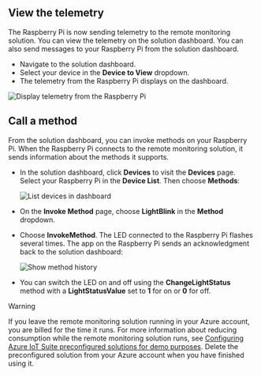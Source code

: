 ## View the telemetry

The Raspberry Pi is now sending telemetry to the remote monitoring solution. You can view the telemetry on the solution dashboard. You can also send messages to your Raspberry Pi from the solution dashboard.

- Navigate to the solution dashboard.
- Select your device in the **Device to View** dropdown.
- The telemetry from the Raspberry Pi displays on the dashboard.

![Display telemetry from the Raspberry Pi][img-telemetry-display]

## Call a method

From the solution dashboard, you can invoke methods on your Raspberry Pi. When the Raspberry Pi connects to the remote monitoring solution, it sends information about the methods it supports.

- In the solution dashboard, click **Devices** to visit the **Devices** page. Select your Raspberry Pi in the **Device List**. Then choose **Methods**:

    ![List devices in dashboard][img-list-devices]

- On the **Invoke Method** page, choose **LightBlink** in the **Method** dropdown.

- Choose **InvokeMethod**. The LED connected to the Raspberry Pi flashes several times. The app on the Raspberry Pi sends an acknowledgment back to the solution dashboard:

    ![Show method history][img-method-history]

- You can switch the LED on and off using the **ChangeLightStatus** method with a **LightStatusValue** set to **1** for on or **0** for off.

> [!WARNING]
> If you leave the remote monitoring solution running in your Azure account, you are billed for the time it runs. For more information about reducing consumption while the remote monitoring solution runs, see [Configuring Azure IoT Suite preconfigured solutions for demo purposes][lnk-demo-config]. Delete the preconfigured solution from your Azure account when you have finished using it.


[img-telemetry-display]: media/iot-suite-raspberry-pi-kit-view-telemetry/telemetry.png
[img-list-devices]: media/iot-suite-raspberry-pi-kit-view-telemetry/listdevices.png
[img-method-history]: media/iot-suite-raspberry-pi-kit-view-telemetry/methodhistory.png

[lnk-demo-config]: https://github.com/Azure/azure-iot-remote-monitoring/blob/master/Docs/configure-preconfigured-demo.md
